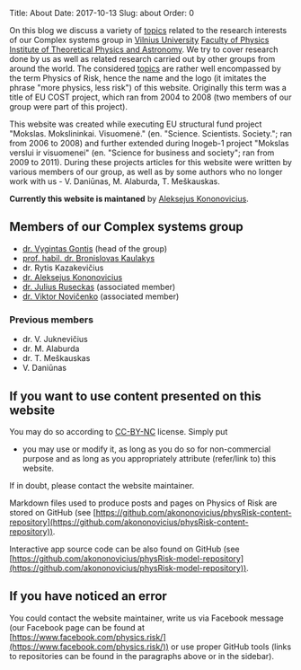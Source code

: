 Title: About
Date: 2017-10-13
Slug: about
Order: 0

On this blog we discuss a variety of [topics](/topics/) related to the research
interests of our Complex systems group in [Vilnius University](http://www.vu.lt/)
[Faculty of Physics](http://www.ff.vu.lt/)
[Institute of Theoretical Physics and Astronomy](http://www.tfai.vu.lt). We try
to cover research done by us as well as related research carried out by other
groups from around the world. The considered [topics](/topics/) are
rather well encompassed by the term Physics of Risk, hence the name and the
logo (it imitates the phrase "more physics, less risk") of this website.
Originally this term was a title of EU COST project,
which ran from 2004 to 2008 (two members of our group were part of this
project).

This website was created while executing EU structural fund project "Mokslas.
Mokslininkai. Visuomenė." (en. "Science. Scientists. Society."; ran from 2006
to 2008) and further extended during Inogeb-1 project "Mokslas verslui ir
visuomenei" (en. "Science for business and society"; ran from 2009 to 2011).
During these projects articles for this website were written by various members
of our group, as well as by some authors who no longer work with us -
V. Daniūnas, M. Alaburda, T. Meškauskas.

**Currently this website is maintaned** by
[Aleksejus Kononovicius](http://kononovicius.lt).

## Members of our Complex systems group

* [dr. Vygintas Gontis](http://gontis.eu) (head of the group)
* [prof. habil. dr. Bronislovas Kaulakys](http://www.itpa.lt/kaulakys/)
* dr. Rytis Kazakevičius
* [dr. Aleksejus Kononovicius](http://kononovicius.lt)
* [dr. Julius Ruseckas](http://web.vu.lt/tfai/j.ruseckas/) (associated member)
* [dr. Viktor Novičenko](http://www.itpa.lt/%7Enovicenko/) (associated member)

### Previous members

* dr. V. Juknevičius
* dr. M. Alaburda
* dr. T. Meškauskas
* V. Daniūnas

## If you want to use content presented on this website

You may do so according to
[CC-BY-NC](https://creativecommons.org/licenses/by-nc/4.0/) license. Simply put
- you may use or modify it, as long as you do so for non-commercial purpose and
as long as you appropriately attribute (refer/link to) this website.

If in doubt, please contact the website maintainer.

Markdown files used to produce posts and pages on Physics of Risk are stored on
GitHub (see [https://github.com/akononovicius/physRisk-content-repository](https://github.com/akononovicius/physRisk-content-repository)).

Interactive app source code can be also found on GitHub (see [https://github.com/akononovicius/physRisk-model-repository](https://github.com/akononovicius/physRisk-model-repository)).

## If you have noticed an error

You could contact the website maintainer, write us via Facebook message
(our Facebook page can be found at
[https://www.facebook.com/physics.risk/](https://www.facebook.com/physics.risk/))
or use proper GitHub tools (links to repositories can be found in the
paragraphs above or in the sidebar).

